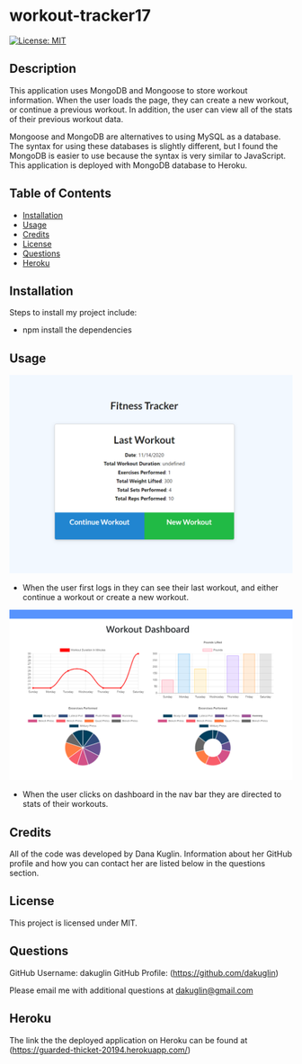# workout-tracker17

[![License: MIT](https://img.shields.io/badge/License-MIT-yellow.svg)](https://opensource.org/licenses/MIT)


## Description 

This application uses MongoDB and Mongoose to store workout information. When the user loads the page, they can create a new workout, or continue a previous workout. In addition, the user can view all of the stats of their previous workout data. 

Mongoose and MongoDB are alternatives to using MySQL as a database. The syntax for using these databases is slightly different, but I found the MongoDB is easier to use because the syntax is very similar to JavaScript. This application is deployed with MongoDB database to Heroku. 


## Table of Contents 

* [Installation](#installation)
* [Usage](#usage)
* [Credits](#credits)
* [License](#license)
* [Questions](#questions)
* [Heroku](#heroku)



## Installation

Steps to install my project include:
* npm install the dependencies 


## Usage 

![Getting Started](./public/img/mainPage.PNG)
* When the user first logs in they can see their last workout, and either continue a workout or create a new workout. 

![Getting Started](./public/img/dashboard.PNG)
* When the user clicks on dashboard in the nav bar they are directed to stats of their workouts.


## Credits

All of the code was developed by Dana Kuglin. Information about her GitHub profile and how you can contact her are listed below in the questions section.  

## License

This project is licensed under MIT.

## Questions

GitHub Username: dakuglin
GitHub Profile: (https://github.com/dakuglin)

Please email me with additional questions at dakuglin@gmail.com  

## Heroku

The link the the deployed application on Heroku can be found at (https://guarded-thicket-20194.herokuapp.com/)
